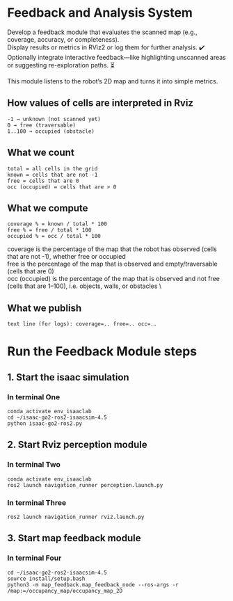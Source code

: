# Feedback and Analysis System

Develop a feedback module that evaluates the scanned map (e.g., coverage, accuracy, or completeness). \
Display results or metrics in RViz2 or log them for further analysis. ✔️\
Optionally integrate interactive feedback—like highlighting unscanned areas or suggesting re-exploration paths. ⏳

This module listens to the robot’s 2D map and turns it into simple metrics.

## How values of cells are interpreted in Rviz
```
-1 → unknown (not scanned yet)
0 → free (traversable) 
1..100 → occupied (obstacle)
```

## What we count
```
total = all cells in the grid
known = cells that are not -1
free = cells that are 0
occ (occupied) = cells that are > 0
```

## What we compute
```
coverage % = known / total * 100
free % = free / total * 100
occupied % = occ / total * 100
```
coverage is the percentage of the map that the robot has observed (cells that are not -1), whether free or occupied \
free is the percentage of the map that is observed and empty/traversable (cells that are 0) \
occ (occupied) is the percentage of the map that is observed and not free (cells that are 1–100), i.e. objects, walls, or obstacles \

## What we publish
```
text line (for logs): coverage=.. free=.. occ=..
```

# Run the Feedback Module steps

## 1. Start the isaac simulation
### In terminal One
```
conda activate env_isaaclab
cd ~/isaac-go2-ros2-isaacsim-4.5
python isaac-go2-ros2.py
```

## 2. Start Rviz perception module
### In terminal Two
```
conda activate env_isaaclab
ros2 launch navigation_runner perception.launch.py
```
### In terminal Three
```
ros2 launch navigation_runner rviz.launch.py
```

## 3. Start map feedback module
### In terminal Four
```
cd ~/isaac-go2-ros2-isaacsim-4.5
source install/setup.bash
python3 -m map_feedback.map_feedback_node --ros-args -r /map:=/occupancy_map/occupancy_map_2D
```